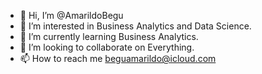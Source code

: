 - 👋 Hi, I’m @AmarildoBegu
- 👀 I’m interested in Business Analytics and Data Science.
- 🌱 I’m currently learning Business Analytics.
- 💞️ I’m looking to collaborate on Everything. 
- 📫 How to reach me beguamarildo@icloud.com

<!---
AmarildoBegu/AmarildoBegu is a ✨ special ✨ repository because its `README.md` (this file) appears on your GitHub profile.
You can click the Preview link to take a look at your changes.
--->
